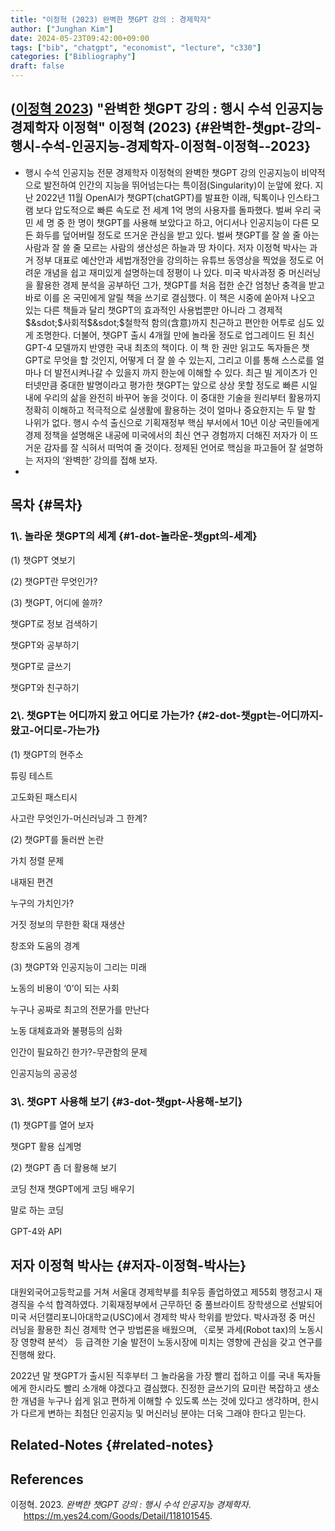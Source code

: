 ```yaml
---
title: "이정혁 (2023) 완벽한 챗GPT 강의 : 경제학자"
author: ["Junghan Kim"]
date: 2024-05-23T09:42:00+09:00
tags: ["bib", "chatgpt", "economist", "lecture", "c330"]
categories: ["Bibliography"]
draft: false
---
```


## (<a href="#citeproc_bib_item_1">이정혁 2023</a>) "완벽한 챗GPT 강의 : 행시 수석 인공지능 경제학자 이정혁" 이정혁 (2023) {#완벽한-챗gpt-강의-행시-수석-인공지능-경제학자-이정혁-이정혁--2023}

-   행시 수석 인공지능 전문 경제학자 이정혁의 완벽한 챗GPT 강의 인공지능이 비약적으로 발전하여 인간의 지능을 뛰어넘는다는 특이점(Singularity)이 눈앞에 왔다. 지난 2022년 11월 OpenAI가 챗GPT(chatGPT)를 발표한 이래, 틱톡이나 인스타그램 보다 압도적으로 빠른 속도로 전 세계 1억 명의 사용자를 돌파했다. 벌써 우리 국민 세 명 중 한 명이 챗GPT를 사용해 보았다고 하고, 어디서나 인공지능이 다른 모든 화두를 덮어버릴 정도로 뜨거운 관심을 받고 있다. 벌써 챗GPT를 잘 쓸 줄 아는 사람과 잘 쓸 줄 모르는 사람의 생산성은 하늘과 땅 차이다. 저자 이정혁 박사는 과거 정부 대표로 예산안과 세법개정안을 강의하는 유튜브 동영상을 찍었을 정도로 어려운 개념을 쉽고 재미있게 설명하는데 정평이 나 있다. 미국 박사과정 중 머신러닝을 활용한 경제 분석을 공부하던 그가, 챗GPT를 처음 접한 순간 엄청난 충격을 받고 바로 이를 온 국민에게 알릴 책을 쓰기로 결심했다. 이 책은 시중에 쏟아져 나오고 있는 다른 책들과 달리 챗GPT의 효과적인 사용법뿐만 아니라 그 경제적$&sdot;$사회적$&sdot;$철학적 함의(含意)까지 친근하고 편안한 어투로 심도 있게 조명한다. 더불어, 챗GPT 출시 4개월 만에 놀라울 정도로 업그레이드 된 최신 GPT-4 모델까지 반영한 국내 최초의 책이다. 이 책 한 권만 읽고도 독자들은 챗GPT로 무엇을 할 것인지, 어떻게 더 잘 쓸 수 있는지, 그리고 이를 통해 스스로를 얼마나 더 발전시켜나갈 수 있을지 까지 한눈에 이해할 수 있다. 최근 빌 게이츠가 인터넷만큼 중대한 발명이라고 평가한 챗GPT는 앞으로 상상 못할 정도로 빠른 시일 내에 우리의 삶을 완전히 바꾸어 놓을 것이다. 이 중대한 기술을 원리부터 활용까지 정확히 이해하고 적극적으로 실생활에 활용하는 것이 얼마나 중요한지는 두 말 할 나위가 없다. 행시 수석 출신으로 기획재정부 핵심 부서에서 10년 이상 국민들에게 경제 정책을 설명해온 내공에 미국에서의 최신 연구 경험까지 더해진 저자가 이 뜨거운 감자를 잘 식혀서 떠먹여 줄 것이다. 정제된 언어로 핵심을 파고들어 잘 설명하는 저자의 ‘완벽한’ 강의를 접해 보자.
-


## 목차 {#목차}


### 1\\. 놀라운 챗GPT의 세계 {#1-dot-놀라운-챗gpt의-세계}

(1) 챗GPT 엿보기

(2) 챗GPT란 무엇인가?

(3) 챗GPT, 어디에 쓸까?

챗GPT로 정보 검색하기

챗GPT와 공부하기

챗GPT로 글쓰기

챗GPT와 친구하기


### 2\\. 챗GPT는 어디까지 왔고 어디로 가는가? {#2-dot-챗gpt는-어디까지-왔고-어디로-가는가}

(1) 챗GPT의 현주소

튜링 테스트

고도화된 패스티시

사고란 무엇인가-머신러닝과 그 한계?

(2) 챗GPT를 둘러싼 논란

가치 정렬 문제

내재된 편견

누구의 가치인가?

거짓 정보의 무한한 확대 재생산

창조와 도움의 경계

(3) 챗GPT와 인공지능이 그리는 미래

노동의 비용이 ‘0’이 되는 사회

누구나 공짜로 최고의 전문가를 만난다

노동 대체효과와 불평등의 심화

인간이 필요하긴 한가?-무관함의 문제

인공지능의 공공성


### 3\\. 챗GPT 사용해 보기 {#3-dot-챗gpt-사용해-보기}

(1) 챗GPT를 열어 보자

챗GPT 활용 십계명

(2) 챗GPT 좀 더 활용해 보기

코딩 천재 챗GPT에게 코딩 배우기

말로 하는 코딩

GPT-4와 API


## 저자 이정혁 박사는 {#저자-이정혁-박사는}

대원외국어고등학교를 거쳐 서울대 경제학부를 최우등 졸업하였고 제55회 행정고시 재경직을 수석 합격하였다. 기획재정부에서 근무하던 중 풀브라이트 장학생으로 선발되어 미국 서던캘리포니아대학교(USC)에서 경제학 박사 학위를 받았다. 박사과정 중 머신 러닝을 활용한 최신 경제학 연구 방법론을 배웠으며, 〈로봇 과세(Robot tax)의 노동시장 영향력 분석〉 등 급격한 기술 발전이 노동시장에 미치는 영향에 관심을 갖고 연구를 진행해 왔다.

2022년 말 챗GPT가 출시된 직후부터 그 놀라움을 가장 빨리 접하고 이를 국내 독자들에게 한시라도 빨리 소개해 야겠다고 결심했다. 진정한 글쓰기의 묘미란 복잡하고 생소한 개념을 누구나 쉽게 읽고 편하게 이해할 수 있도록 쓰는 것에 있다고 생각하며, 한시가 다르게 변하는 최첨단 인공지능 및 머신러닝 분야는 더욱 그래야 한다고 믿는다.


## Related-Notes {#related-notes}

## References

<style>.csl-entry{text-indent: -1.5em; margin-left: 1.5em;}</style><div class="csl-bib-body">
  <div class="csl-entry"><a id="citeproc_bib_item_1"></a>이정혁. 2023. <i>완벽한 챗GPT 강의 : 행시 수석 인공지능 경제학자</i>. <a href="https://m.yes24.com/Goods/Detail/118101545">https://m.yes24.com/Goods/Detail/118101545</a>.</div>
</div>
